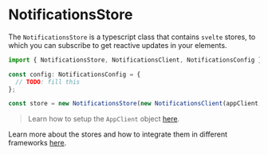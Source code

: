 # NotificationsStore

The `NotificationsStore` is a typescript class that contains `svelte` stores, to which you can subscribe to get reactive updates in your elements.

```js
import { NotificationsStore, NotificationsClient, NotificationsConfig } from "@darksoil-studio/notifications";

const config: NotificationsConfig = {
  // TODO: fill this
};

const store = new NotificationsStore(new NotificationsClient(appClient, 'my-role-name'), config);
```

> Learn how to setup the `AppClient` object [here](https://www.npmjs.com/package/@holochain/client).

Learn more about the stores and how to integrate them in different frameworks [here](https://holochain-open-dev.github.io/reusable-modules/frontend/using/#stores).

